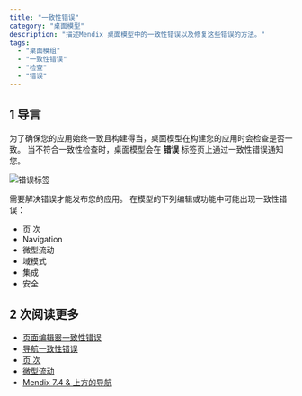 ```yaml
---
title: "一致性错误"
category: "桌面模型"
description: "描述Mendix 桌面模型中的一致性错误以及修复这些错误的方法。"
tags:
  - "桌面模组"
  - "一致性错误"
  - "检查"
  - "错误"
---
```


## 1 导言

为了确保您的应用始终一致且构建得当，桌面模型在构建您的应用时会检查是否一致。 当不符合一致性检查时，桌面模型会在 **错误** 标签页上通过一致性错误通知您。

![错误标签](attachments/consistency-errors/dm-errors-tab.png)

需要解决错误才能发布您的应用。 在模型的下列编辑或功能中可能出现一致性错误：

* 页 次
* Navigation
* 微型流动
* 域模式
* 集成
* 安全

## 2 次阅读更多

* [页面编辑器一致性错误](consistency-errors-pages)
* [导航一致性错误](consistency-errors-navigation)
* [页 次](页面)
* [微型流动](微流)
* [Mendix 7.4 & 上方的导航](navigation)
